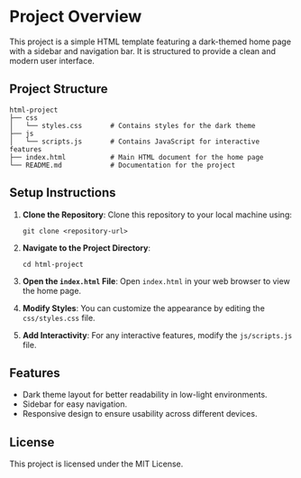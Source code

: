 # Project Overview

This project is a simple HTML template featuring a dark-themed home page with a sidebar and navigation bar. It is structured to provide a clean and modern user interface.

## Project Structure

```
html-project
├── css
│   └── styles.css       # Contains styles for the dark theme
├── js
│   └── scripts.js       # Contains JavaScript for interactive features
├── index.html           # Main HTML document for the home page
└── README.md            # Documentation for the project
```

## Setup Instructions

1. **Clone the Repository**: 
   Clone this repository to your local machine using:
   ```
   git clone <repository-url>
   ```

2. **Navigate to the Project Directory**:
   ```
   cd html-project
   ```

3. **Open the `index.html` File**:
   Open `index.html` in your web browser to view the home page.

4. **Modify Styles**:
   You can customize the appearance by editing the `css/styles.css` file.

5. **Add Interactivity**:
   For any interactive features, modify the `js/scripts.js` file.

## Features

- Dark theme layout for better readability in low-light environments.
- Sidebar for easy navigation.
- Responsive design to ensure usability across different devices.

## License

This project is licensed under the MIT License.